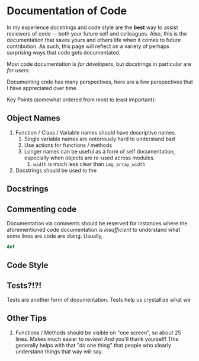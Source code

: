 # Documentation of Code

In my experience docstrings and code style are the **best** way to assist reviewers of code -- both your future self and colleagues. Also, this is the documentation that saves yours and others life when it comes to future contribution. As such, this page will reflect on a variety of perhaps surprising ways that code gets documentated. 

Most code documentation is *for developers*, but docstrings in particular are *for users*.

Documenting code has many perspectives, here are a few perspectives that I have appreciated over time.

Key Points (somewhat ordered from most to least important):

## Object Names



1. Function / Class / Variable names should have descriptive names.
   1. Single variable names are notoriously hard to understand bad
   2. Use actions for functions / methods
   3. Longer names can be useful as a form of self documentation, especially when objects are re-used across modules. 
      1. `width` is much less clear than `img_array_width` 
2. Docstrings should be used to the 

## Docstrings

## Commenting code

Documentation via comments should be reserved for instances where the aforementioned code documentation is *insufficient* to understand what some lines are code are doing. Usually, 

```python
def 

```

## Code Style

## Tests?!?!

Tests are another form of documentation. Tests help us crystallize what we 

## Other Tips

1. Functions / Methods should be visible on "one screen", so about 25 lines. Makes much easier to review! And you'll thank yourself! This generally helps with that "do one thing" that people who clearly understand things that way will say.